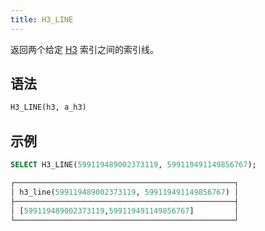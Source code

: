 ```yaml
---
title: H3_LINE
---
```


返回两个给定 [H3](https://eng.uber.com/h3/) 索引之间的索引线。

## 语法

```sql
H3_LINE(h3, a_h3)
```

## 示例

```sql
SELECT H3_LINE(599119489002373119, 599119491149856767);

┌─────────────────────────────────────────────────┐
│ h3_line(599119489002373119, 599119491149856767) │
├─────────────────────────────────────────────────┤
│ [599119489002373119,599119491149856767]         │
└─────────────────────────────────────────────────┘
```